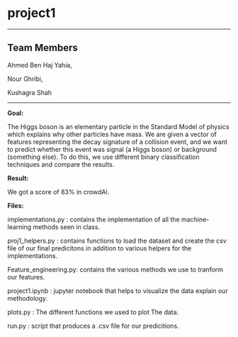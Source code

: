 # project1
-------
Team Members
---
Ahmed Ben Haj Yahia,

Nour Ghribi,

Kushagra Shah

---
**Goal:**

The Higgs boson is an elementary particle in the Standard Model of physics which explains why other particles have mass. We are given a vector of features representing the decay signature of a collision event, and we want to predict whether this event was signal (a Higgs boson) or background (something else). To do this, we use different binary classification techniques and compare the results.

**Result:**

We got a score of 83% in crowdAI.

**Files:**

implementations.py : contains the implementation of all the machine-learning methods seen in class.

proj1_helpers.py : contains functions to load the dataset and create the csv file of our final predicitons in addition to various helpers for the implementations.

Feature_engineering.py: contains the various methods we use to tranform our features.

project1.ipynb : jupyter notebook that helps to visualize the data explain our methodology.

plots.py : The different functions we used to plot The data.

run.py : script that produces a .csv file for our predicitions.
